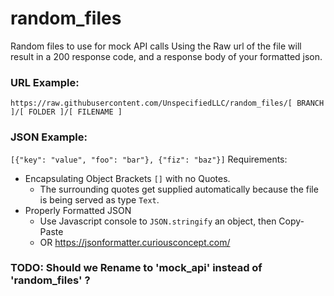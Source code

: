 # random_files
Random files to use for mock API calls
Using the Raw url of the file will result in a 200 response code, and a response body of your formatted json.

### URL Example:
`https://raw.githubusercontent.com/UnspecifiedLLC/random_files/[ BRANCH ]/[ FOLDER ]/[ FILENAME ]`

### JSON Example:
`[{"key": "value", "foo": "bar"}, {"fiz": "baz"}]`
Requirements:

- Encapsulating Object Brackets `[]` with no Quotes.
    - The surrounding quotes get supplied automatically because the file is being served as type `Text`.
- Properly Formatted JSON
    - Use Javascript console to `JSON.stringify` an object, then Copy-Paste
    - OR https://jsonformatter.curiousconcept.com/
    
### TODO: Should we Rename to 'mock_api' instead of 'random_files' ?
